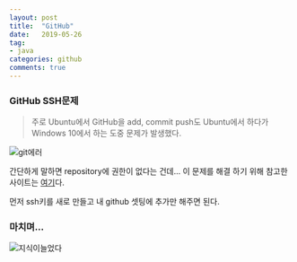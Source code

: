 ```yaml
---
layout: post
title:  "GitHub"
date:   2019-05-26
tag:
- java
categories: github
comments: true
---
```

### GitHub SSH문제

> 주로 Ubuntu에서 GitHub을 add, commit push도 Ubuntu에서 하다가 Windows 10에서 하는 도중 문제가 발생했다.

![git에러](C:\Users\locks\Desktop\git에러.png)

간단하게 말하면 repository에 권한이 없다는 건데... 이 문제를 해결 하기 위해 참고한 사이트는 [여기](<https://jdblischak.github.io/2014-09-18-chicago/novice/git/05-sshkeys.html>)다.

먼저 ssh키를 새로 만들고 내 github 셋팅에 추가만 해주면 된다.

### 마치며...

 ![지식이늘었다](C:\Users\locks\Desktop\지식이늘었다.gif)
